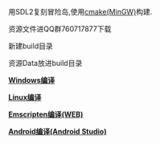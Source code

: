 用SDL2复刻冒险岛,使用[cmake(MinGW)](https://github.com/niXman/mingw-builds-binaries/releases/tag/13.2.0-rt_v11-rev0)构建.

资源文件进QQ群760717877下载

新建build目录

资源Data放进build目录 

**[Windows编译](doc/Windows.md)**

**[Linux编译](doc/Linux.md)**

**[Emscripten编译(WEB)](doc/Emscripten.md)**

**[Android编译(Android Studio)](doc/Android.md)**